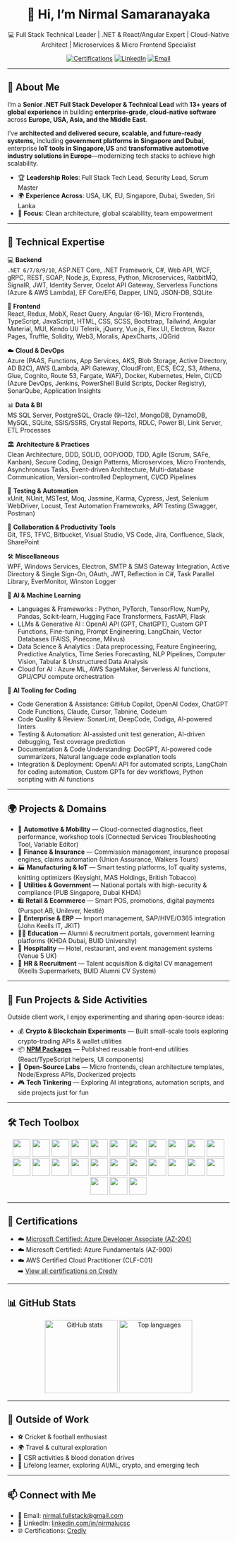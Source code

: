 <!-- Profile README for GitHub: Nirmal Samaranayaka -->

<h1 align="center">👋 Hi, I’m Nirmal Samaranayaka</h1>

<p align="center">
💻 Full Stack Technical Leader | .NET & React/Angular Expert | Cloud-Native Architect | Microservices & Micro Frontend Specialist  
</p>

<p align="center">
 <!-- <img src="https://komarev.com/ghpvc/?username=nirmalsamaranayaka&label=Profile%20Views&color=0e75b6&style=flat" alt="Profile views" /> -->
  <a href="https://www.credly.com/users/nirmalsamaranayaka"><img alt="Certifications" src="https://img.shields.io/badge/Certifications-Microsoft%20%7C%20AWS-green"></a>
  <a href="https://www.linkedin.com/in/nirmalucsc/"><img alt="LinkedIn" src="https://img.shields.io/badge/LinkedIn-Connect-blue"></a>
  <a href="mailto:nirmal.fullstack@gmail.com"><img alt="Email" src="https://img.shields.io/badge/Email-nirmal.fullstack%40gmail.com-orange"></a>
</p>

---

## 🚀 About Me

I’m a **Senior .NET Full Stack Developer & Technical Lead** with **13+ years of global experience** in building **enterprise-grade, cloud-native software** across **Europe, USA, Asia, and the Middle East**.  

I’ve **architected and delivered secure, scalable, and future-ready systems,** including **government platforms in Singapore and Dubai**, enterprise **IoT tools in Singapore,US** and **transformative automotive industry solutions in Europe**—modernizing tech stacks to achieve high scalability.  

- 🏆 **Leadership Roles**: Full Stack Tech Lead, Security Lead, Scrum Master  
- 🌍 **Experience Across**: USA, UK, EU, Singapore, Dubai, Sweden, Sri Lanka  
- 🎯 **Focus**: Clean architecture, global scalability, team empowerment  

---

## 🧰 Technical Expertise

💻 **Backend**  
`.NET 6/7/8/9/10`, ASP.NET Core, .NET Framework, C#, Web API, WCF, gRPC, REST, SOAP, Node.js, Express, Python, Microservices, RabbitMQ, SignalR, JWT, Identity Server, Ocelot API Gateway, Serverless Functions (Azure & AWS Lambda), EF Core/EF6, Dapper, LINQ, JSON-DB, SQLite

🎨 **Frontend**  
React, Redux, MobX, React Query, Angular (6–16), Micro Frontends, TypeScript, JavaScript, HTML, CSS, SCSS, Bootstrap, Tailwind, Angular Material, MUI, Kendo UI/ Telerik, jQuery, Vue.js, Flex UI, Electron, Razor Pages, Truffle, Solidity, Web3, Moralis, ApexCharts, JQGrid

☁️ **Cloud & DevOps**  
Azure (PAAS, Functions, App Services, AKS, Blob Storage, Active Directory, AD B2C), AWS (Lambda, API Gateway, CloudFront, ECS, EC2, S3, Athena, Glue, Cognito, Route 53, Fargate, WAF), Docker, Kubernetes, Helm, CI/CD (Azure DevOps, Jenkins, PowerShell Build Scripts, Docker Registry), SonarQube, Application Insights

📊 **Data & BI**  
MS SQL Server, PostgreSQL, Oracle (9i–12c), MongoDB, DynamoDB, MySQL, SQLite, SSIS/SSRS, Crystal Reports, RDLC, Power BI, Link Server, ETL Processes

🏛️ **Architecture & Practices**  
Clean Architecture, DDD, SOLID, OOP/OOD, TDD, Agile (Scrum, SAFe, Kanban), Secure Coding, Design Patterns, Microservices, Micro Frontends, Asynchronous Tasks, Event-driven Architecture, Multi-database Communication, Version-controlled Deployment, CI/CD Pipelines

🧪 **Testing & Automation**  
xUnit, NUnit, MSTest, Moq, Jasmine, Karma, Cypress, Jest, Selenium WebDriver, Locust, Test Automation Frameworks, API Testing (Swagger, Postman)

🤝 **Collaboration & Productivity Tools**  
Git, TFS, TFVC, Bitbucket, Visual Studio, VS Code, Jira, Confluence, Slack, SharePoint

🛠️ **Miscellaneous**  
WPF, Windows Services, Electron, SMTP & SMS Gateway Integration, Active Directory & Single Sign-On, OAuth, JWT, Reflection in C#, Task Parallel Library, EverMonitor, Winston Logger

🧠 **AI & Machine Learning**   
- Languages & Frameworks : Python, PyTorch, TensorFlow, NumPy, Pandas, Scikit-learn, Hugging Face Transformers, FastAPI, Flask
- LLMs & Generative AI : OpenAI API (GPT, ChatGPT), Custom GPT Functions, Fine-tuning, Prompt Engineering, LangChain, Vector Databases (FAISS, Pinecone, Milvus)
- Data Science & Analytics : Data preprocessing, Feature Engineering, Predictive Analytics, Time Series Forecasting, NLP Pipelines, Computer Vision, Tabular & Unstructured Data Analysis
- Cloud for AI : Azure ML, AWS SageMaker, Serverless AI functions, GPU/CPU compute orchestration

🤖 **AI Tooling for Coding**       
- Code Generation & Assistance: GitHub Copilot, OpenAI Codex, ChatGPT Code Functions, Claude, Cursor, Tabnine, Codeium 
- Code Quality & Review: SonarLint, DeepCode, Codiga, AI-powered linters
- Testing & Automation: AI-assisted unit test generation, AI-driven debugging, Test coverage prediction
- Documentation & Code Understanding: DocGPT, AI-powered code summarizers, Natural language code explanation tools
- Integration & Deployment: OpenAI API for automated scripts, LangChain for coding automation, Custom GPTs for dev workflows, Python scripting with AI functions

---

## 🌍 Projects & Domains

- 🚗 **Automotive & Mobility** — Cloud-connected diagnostics, fleet performance, workshop tools (Connected Services Troubleshooting Tool, Variable Editor)  
- 💼 **Finance & Insurance** — Commission management, insurance proposal engines, claims automation (Union Assurance, Walkers Tours)  
- 🏭 **Manufacturing & IoT** — Smart testing platforms, IoT quality systems, knitting optimizers (Keysight, MAS Holdings, British Tobacco)  
- 🌊 **Utilities & Government** — National portals with high-security & compliance (PUB Singapore, Dubai KHDA)  
- 🛍 **Retail & Ecommerce** — Smart POS, promotions, digital payments (Purspot AB, Unilever, Nestlé)  
- 🏢 **Enterprise & ERP** — Import management, SAP/HIVE/O365 integration (John Keells IT, JKIT)  
- 🧑‍🏫 **Education** — Alumni & recruitment portals, government learning platforms (KHDA Dubai, BUID University)  
- 🏨 **Hospitality** — Hotel, restaurant, and event management systems (Venue 5 UK)  
- 👥 **HR & Recruitment** — Talent acquisition & digital CV management (Keells Supermarkets, BUID Alumni CV System)  

---

## 🎨 Fun Projects & Side Activities  

Outside client work, I enjoy experimenting and sharing open-source ideas:  

- 💰 **Crypto & Blockchain Experiments** — Built small-scale tools exploring crypto-trading APIs & wallet utilities  
- 📦 [**NPM Packages**](https://www.npmjs.com/~nirmalsamaranayaka)   — Published reusable front-end utilities (React/TypeScript helpers, UI components)  
- 🧪 **Open-Source Labs** — Micro frontends, clean architecture templates, Node/Express APIs, Dockerized projects  
- 🎮 **Tech Tinkering** — Exploring AI integrations, automation scripts, and side projects just for fun  

---

## 🛠 Tech Toolbox

<p align="center">
  <!-- Backend -->
  <img src="https://cdn.jsdelivr.net/gh/devicons/devicon/icons/dotnetcore/dotnetcore-original.svg" height="40" />
  <img src="https://cdn.jsdelivr.net/gh/devicons/devicon/icons/csharp/csharp-original.svg" height="40" />
  <img src="https://cdn.jsdelivr.net/gh/devicons/devicon/icons/nodejs/nodejs-original.svg" height="40" />
  <img src="https://cdn.jsdelivr.net/gh/devicons/devicon/icons/express/express-original.svg" height="40" />
  
  <!-- Frontend -->
  <img src="https://cdn.jsdelivr.net/gh/devicons/devicon/icons/react/react-original.svg" height="40" />
  <img src="https://cdn.jsdelivr.net/gh/devicons/devicon/icons/redux/redux-original.svg" height="40" />
  <img src="https://cdn.jsdelivr.net/gh/devicons/devicon/icons/angularjs/angularjs-original.svg" height="40" />
  <img src="https://cdn.jsdelivr.net/gh/devicons/devicon/icons/javascript/javascript-original.svg" height="40" />
  <img src="https://cdn.jsdelivr.net/gh/devicons/devicon/icons/typescript/typescript-original.svg" height="40" />
  <img src="https://cdn.jsdelivr.net/gh/devicons/devicon/icons/html5/html5-original.svg" height="40" />
  <img src="https://cdn.jsdelivr.net/gh/devicons/devicon/icons/css3/css3-original.svg" height="40" />

  <!-- Cloud & DevOps -->
  <img src="https://cdn.jsdelivr.net/gh/devicons/devicon/icons/azure/azure-original.svg" height="40" />
  <img src="https://cdn.jsdelivr.net/gh/devicons/devicon/icons/amazonwebservices/amazonwebservices-original-wordmark.svg" height="40" />
  <img src="https://cdn.jsdelivr.net/gh/devicons/devicon/icons/docker/docker-original.svg" height="40" />
  <img src="https://cdn.jsdelivr.net/gh/devicons/devicon/icons/kubernetes/kubernetes-plain.svg" height="40" />
  <img src="https://cdn.jsdelivr.net/gh/devicons/devicon/icons/jenkins/jenkins-original.svg" height="40" />
  <img src="https://cdn.jsdelivr.net/gh/devicons/devicon/icons/git/git-original.svg" height="40" />

  <!-- Databases -->
  <img src="https://cdn.jsdelivr.net/gh/devicons/devicon/icons/microsoftsqlserver/microsoftsqlserver-plain.svg" height="40" />
  <img src="https://cdn.jsdelivr.net/gh/devicons/devicon/icons/oracle/oracle-original.svg" height="40" />
  <img src="https://cdn.jsdelivr.net/gh/devicons/devicon/icons/postgresql/postgresql-original.svg" height="40" />
  <img src="https://cdn.jsdelivr.net/gh/devicons/devicon/icons/mongodb/mongodb-original.svg" height="40" />

  <!-- Tools -->
  <img src="https://cdn.jsdelivr.net/gh/devicons/devicon/icons/jira/jira-original.svg" height="40" />
  <img src="https://cdn.jsdelivr.net/gh/devicons/devicon/icons/confluence/confluence-original.svg" height="40" />
  <img src="https://cdn.jsdelivr.net/gh/devicons/devicon/icons/slack/slack-original.svg" height="40" />
  <img src="https://cdn.jsdelivr.net/gh/devicons/devicon/icons/vscode/vscode-original.svg" height="40" />
</p>

---

## 📜 Certifications

- ☁️ [Microsoft Certified: Azure Developer Associate (AZ-204)](https://learn.microsoft.com/en-us/users/nirmalsamaranayaka/credentials/ecd1505541ecaa0c?ref=https%3A%2F%2Fwww.linkedin.com%2F)  
- ☁️ Microsoft Certified: Azure Fundamentals (AZ-900)  
- ☁️ AWS Certified Cloud Practitioner (CLF-C01)  
➡️ [View all certifications on Credly](https://www.credly.com/users/nirmalsamaranayaka)  

---

## 📊 GitHub Stats

<p align="center">
  <!-- Core stats -->
  <img
    src="https://github-readme-stats.vercel.app/api?username=nirmalsamaranayaka&show_icons=true&count_private=true&include_all_commits=true&theme=radical&show=last-updated"
    height="165"
    alt="GitHub stats"
  />
  <!-- Top languages -->
  <img
    src="https://github-readme-stats.vercel.app/api/top-langs/?username=nirmalsamaranayaka&layout=compact&langs_count=8&theme=radical&show=last-updated"
    height="165"
    alt="Top languages"
  />
</p>


<!-- 
<p align="center">
  <img src="https://github-readme-stats.vercel.app/api?username=nirmalsamaranayaka&show_icons=true&theme=radical" height="165" />
</p> -->



---

## 🌱 Outside of Work

- ⚽ Cricket & football enthusiast  
- 🌍 Travel & cultural exploration  
- 🤝 CSR activities & blood donation drives  
- 📖 Lifelong learner, exploring AI/ML, crypto, and emerging tech  

---

## 📫 Connect with Me

- 📧 Email: [nirmal.fullstack@gmail.com](mailto:nirmal.fullstack@gmail.com)  
- 💼 LinkedIn: [linkedin.com/in/nirmalucsc](https://www.linkedin.com/in/nirmalucsc/)  
- 🌐 Certifications: [Credly](https://www.credly.com/users/nirmalsamaranayaka)  
